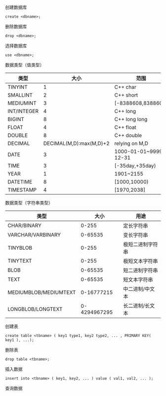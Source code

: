 创建数据库

```mysql
create <dbname>;
```

删除数据库

```mysql
drop <dbname>;
```

选择数据库

```mysql
use <dbname>;
```

数据类型（值类型）

| 类型        | 大小                    | 范围                  |
| ----------- | ----------------------- | --------------------- |
| TINYINT     | 1                       | C++ char              |
| SMALLINT    | 2                       | C++ short             |
| MEDIUMINT   | 3                       | [-8388608,8388607]    |
| INT/INTEGER | 4                       | C++ long              |
| BIGINT      | 8                       | C++ long long         |
| FLOAT       | 4                       | C++ float             |
| DOUBLE      | 8                       | C++ double            |
| DECIMAL     | DECIMAL(M,D):max(M,D)+2 | relying on M,D        |
| DATE        | 3                       | 1000-01-01~9999-12-31 |
| TIME        | 3                       | \[-35day,+35day)       |
| YEAR        | 1                       | 1901~2155             |
| DATETIME    | 8                       | \[1000,10000)          |
| TIMESTAMP   | 4                       | \[1970,2038\]           |



数据类型（字符串类型）

| 类型                  | 大小         | 用途             |
| --------------------- | ------------ | ---------------- |
| CHAR/BINARY           | 0-255        | 定长字符串       |
| VARCHAR/VARBINARY     | 0-65535      | 变长字符串       |
| TINYBLOB              | 0-255        | 极短二进制字符串 |
| TINYTEXT              | 0-255        | 极短文本字符串   |
| BLOB                  | 0-65535      | 短二进制字符串   |
| TEXT                  | 0-65535      | 短文本字符串     |
| MEDIUMBLOB/MEDIUMTEXT | 0-16777215   | 中二进制/中文本  |
| LONGBLOB/LONGTEXT     | 0-4294967295 | 长二进制/长文本  |

创建表

```mysql
create table <tbname> ( key1 type1, key2 type2, ... , PRIMARY KEY( key1 ), ...);
```

删除表

```mysql
drop table <tbname>;
```

插入数据

```MySQL
insert into <tbname> ( key1, key2, ... ) value ( val1, val2, ... );
```

查询数据

